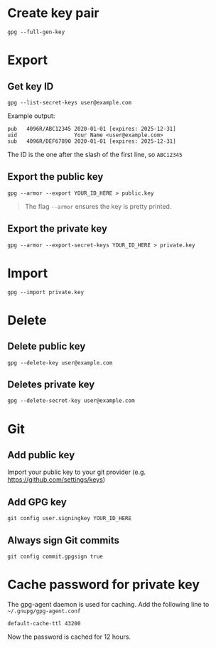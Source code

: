 # Create key pair

```
gpg --full-gen-key
```

# Export

## Get key ID

```
gpg --list-secret-keys user@example.com
```

Example output:

```
pub   4096R/ABC12345 2020-01-01 [expires: 2025-12-31]
uid                  Your Name <user@example.com>
sub   4096R/DEF67890 2020-01-01 [expires: 2025-12-31]
```

The ID is the one after the slash of the first line, so `ABC12345`

## Export the public key

```
gpg --armor --export YOUR_ID_HERE > public.key
```

> The flag `--armor` ensures the key is pretty printed.

## Export the private key

```
gpg --armor --export-secret-keys YOUR_ID_HERE > private.key
```

# Import

```
gpg --import private.key
```

# Delete

## Delete public key

```
gpg --delete-key user@example.com
```

## Deletes private key

```
gpg --delete-secret-key user@example.com
```

# Git

## Add public key

Import your public key to your git provider (e.g. https://github.com/settings/keys)

## Add GPG key

```
git config user.signingkey YOUR_ID_HERE
```

## Always sign Git commits

```
git config commit.gpgsign true
```

# Cache password for private key

The gpg-agent daemon is used for caching. Add the following line to `~/.gnupg/gpg-agent.conf`

```
default-cache-ttl 43200
```

Now the password is cached for 12 hours.
